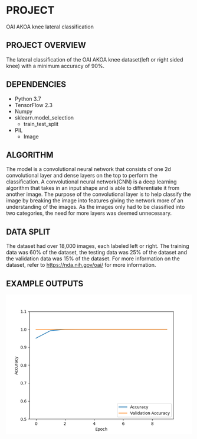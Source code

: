 # PROJECT
OAI AKOA knee lateral classification
## PROJECT OVERVIEW
The lateral classification of the OAI AKOA knee dataset(left or right sided knee) with a minimum accuracy of 90%.
## DEPENDENCIES
* Python 3.7
* TensorFlow 2.3
* Numpy
* sklearn.model_selection
  * train_test_split
* PIL
  * Image
## ALGORITHM
The model is a convolutional neural network that consists of one 2d convolutional layer and dense layers on the top to perform the classification. A convolutional neural network(CNN) is a deep learning algorithm that takes in an input shape and is able to differentiate it from another image. The purpose of the convolutional layer is to help classify the image by breaking the image into features giving the network more of an understanding of the images. As the images only had to be classified into two categories, the need for more layers was deemed unnecessary.
## DATA SPLIT
The dataset had over 18,000 images, each labeled left or right. The training data was 60% of the dataset, the testing data was 25% of the dataset and the validation data was 15% of the dataset. For more information on the dataset, refer to https://nda.nih.gov/oai/ for more information.
## EXAMPLE OUTPUTS
![Accuracy graph](https://raw.githubusercontent.com/josh-lim1234/PatternFlow/topic-recognition/recognition/AKOA_Analysis/graphs/accuracy.png)
